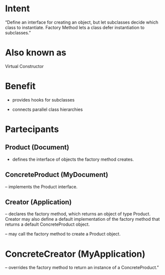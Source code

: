 # Intent

“Define an interface for creating an object, but let subclasses decide which class to instantiate. Factory Method lets a class defer instantiation to subclasses.”

# Also known as

Virtual Constructor

# Benefit

- provides hooks for subclasses

- connects parallel class hierarchies

# Partecipants


## Product (Document)

- defines the interface of objects the factory method creates.

## ConcreteProduct (MyDocument)

– implements the Product interface.

## Creator (Application)

– declares the factory method, which returns an object of type Product. Creator may also define a default implementation of the factory method that returns a default ConcreteProduct object.

– may call the factory method to create a Product object.

# ConcreteCreator (MyApplication)

– overrides the factory method to return an instance of a ConcreteProduct.”
